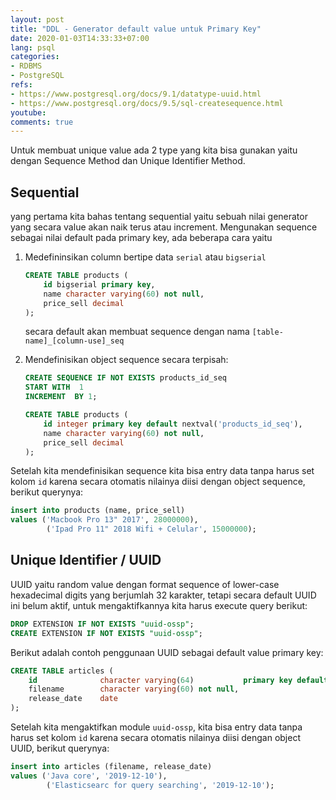 ```yaml
---
layout: post
title: "DDL - Generator default value untuk Primary Key"
date: 2020-01-03T14:33:33+07:00
lang: psql
categories:
- RDBMS
- PostgreSQL
refs: 
- https://www.postgresql.org/docs/9.1/datatype-uuid.html
- https://www.postgresql.org/docs/9.5/sql-createsequence.html
youtube: 
comments: true
---
```


Untuk membuat unique value ada 2 type yang kita bisa gunakan yaitu dengan Sequence Method dan Unique Identifier Method. 

## Sequential

yang pertama kita bahas tentang sequential yaitu sebuah nilai generator yang secara value akan naik terus atau increment. Mengunakan sequence sebagai nilai default pada primary key, ada beberapa cara yaitu 

1. Medefininsikan column bertipe data `serial` atau `bigserial`

    ```sql
    CREATE TABLE products (
        id bigserial primary key,
        name character varying(60) not null,
        price_sell decimal
    );
    ```

    secara default akan membuat sequence dengan nama `[table-name]_[column-use]_seq`

2. Mendefinisikan object sequence secara terpisah:

    ```sql
    CREATE SEQUENCE IF NOT EXISTS products_id_seq 
    START WITH  1 
    INCREMENT  BY 1;

    CREATE TABLE products (
        id integer primary key default nextval('products_id_seq'),
        name character varying(60) not null,
        price_sell decimal
    );
    ```

Setelah kita mendefinisikan sequence kita bisa entry data tanpa harus set kolom `id` karena secara otomatis nilainya diisi dengan object sequence, berikut querynya:

```sql
insert into products (name, price_sell)
values ('Macbook Pro 13" 2017', 28000000), 
        ('Ipad Pro 11" 2018 Wifi + Celular', 15000000);
```

## Unique Identifier / UUID

UUID yaitu random value dengan format sequence of lower-case hexadecimal digits yang berjumlah 32 karakter, tetapi secara default UUID ini belum aktif, untuk mengaktifkannya kita harus execute query berikut:

```sql
DROP EXTENSION IF NOT EXISTS "uuid-ossp";
CREATE EXTENSION IF NOT EXISTS "uuid-ossp";
```

Berikut adalah contoh penggunaan UUID sebagai default value primary key:

```sql
CREATE TABLE articles (
    id              character varying(64)           primary key default uuid_generate_v4(),
    filename        character varying(60) not null,
    release_date    date
);
```

Setelah kita mengaktifkan module `uuid-ossp`, kita bisa entry data tanpa harus set kolom `id` karena secara otomatis nilainya diisi dengan object UUID, berikut querynya:

```sql
insert into articles (filename, release_date)
values ('Java core', '2019-12-10'), 
        ('Elasticsearc for query searching', '2019-12-10');
```